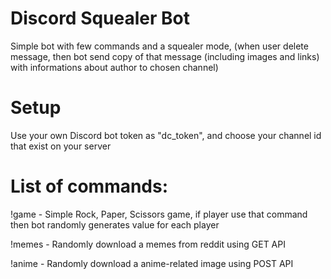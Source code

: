 # Discord Squealer Bot

Simple bot with few commands and a squealer mode, (when user delete message, then bot send copy of that message (including images and links) with informations about author to chosen channel)

# Setup

Use your own Discord bot token as "dc_token", and choose your channel id that exist on your server 

# List of commands:

!game - Simple Rock, Paper, Scissors game, if player use that command then bot randomly generates value for each player

!memes - Randomly download a memes from reddit using GET API

!anime - Randomly download a anime-related image using POST API
